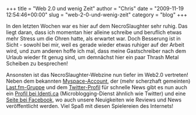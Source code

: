 +++
title = "Web 2.0 und wenig Zeit"
author = "Chris"
date = "2009-11-19 12:54:46+00:00"
slug = "web-2-0-und-wenig-zeit"
category = "blog"
+++

In den letzten Wochen war es hier auf dem NecroSlaughter sehr ruhig. Das liegt daran, dass ich momentan hier alleine schreibe und beruflich etwas mehr Stress um die Ohren hatte, als erwartet war.
Doch Besserung ist in Sicht - sowohl bei mir, weil es gerade wieder etwas ruhiger auf der Arbeit wird, und zum anderen hoffe ich mal, dass meine Gastschreiber nach dem Urlaub wieder fit genug sind, um demnächst hier ein paar Thrash Metal Scheiben zu besprechen!

Ansonsten ist das NecroSlaughter-Webzine nun tiefer im Web2.0 vertreten! Neben dem bekannten <a href="http://www.myspace.com/necroslaughter">Myspace-Account</a>, der (mehr scherzhaft gemeinten) <a href="http://www.lastfm.de/group/NecroSlaughter.tk">Last.fm-Gruppe</a> und dem <a href="http://twitter.com/necroslaughter">Twitter-Profil</a> für schnelle News gibt es nun auch ein <a href="http://identi.ca/necroslaughter">Profil bei Identi.ca</a> (Microblogging-Dienst ähnlich wie Twitter) und eine <a href="http://www.facebook.com/pages/NecroSlaughter/178366453105">Seite bei Facebook</a>, wo auch unsere Neuigkeiten wie Reviews und News veröffentlicht werden. Viel Spaß mit diesen Spielereien des Internets!
